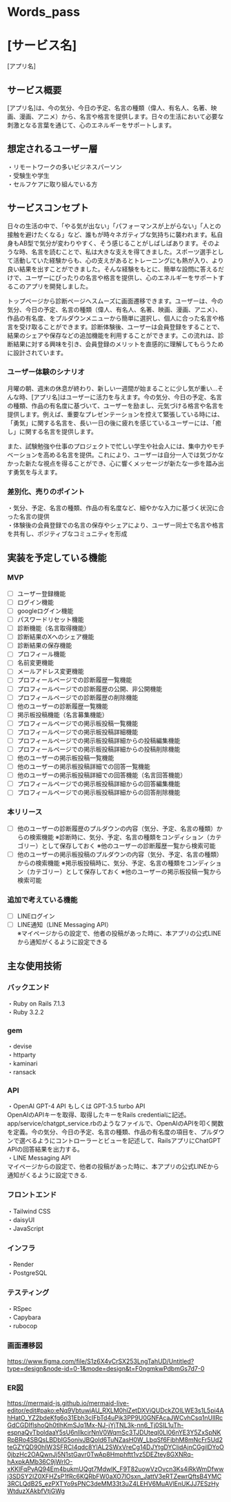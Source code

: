 # Words_pass
# [サービス名]
[アプリ名]
## サービス概要
[アプリ名]は、今の気分、今日の予定、名言の種類（偉人、有名人、名著、映画、漫画、アニメ）から、名言や格言を提供します。日々の生活において必要な刺激となる言葉を通じて、心のエネルギーをサポートします。

## 想定されるユーザー層
・リモートワークの多いビジネスパーソン  
・受験生や学生  
・セルフケアに取り組んでいる方  

## サービスコンセプト
日々の生活の中で、「やる気が出ない」「パフォーマンスが上がらない」「人との接触を避けたくなる」など、誰もが時々ネガティブな気持ちに襲われます。私自身もAB型で気分が変わりやすく、そう感じることがしばしばあります。そのような時、名言を読むことで、私は大きな支えを得てきました。スポーツ選手として活動していた経験からも、心の支えがあるとトレーニングにも熱が入り、より良い結果を出すことができました。そんな経験をもとに、簡単な設問に答えるだけで、ユーザーにぴったりの名言や格言を提供し、心のエネルギーをサポートするこのアプリを開発しました。

トップページから診断ページへスムーズに画面遷移できます。ユーザーは、今の気分、今日の予定、名言の種類（偉人、有名人、名著、映画、漫画、アニメ）、作品の有名度、をプルダウンメニューから簡単に選択し、個人に合った名言や格言を受け取ることができます。診断体験後、ユーザーは会員登録をすることで、結果のシェアや保存などの追加機能を利用することができます。この流れは、診断結果に対する興味を引き、会員登録のメリットを直感的に理解してもらうために設計されています。

### ユーザー体験のシナリオ
月曜の朝、週末の休息が終わり、新しい一週間が始まることに少し気が重い…そんな時、[アプリ名]はユーザーに活力を与えます。今の気分、今日の予定、名言の種類、作品の有名度に基づいて、ユーザーを励まし、元気づける格言や名言を提供します。例えば、重要なプレゼンテーションを控えて緊張している時には、「勇気」に関する名言を、長い一日の後に疲れを感じているユーザーには、「癒し」に関する名言を提供します。

また、試験勉強や仕事のプロジェクトで忙しい学生や社会人には、集中力やモチベーションを高める名言を提供。これにより、ユーザーは自分一人では気づかなかった新たな視点を得ることができ、心に響くメッセージが新たな一歩を踏み出す勇気を与えます。

### 差別化、売りのポイント
・気分、予定、名言の種類、作品の有名度など、細やかな入力に基づく状況に合った名言の提供  
・体験後の会員登録での名言の保存やシェアにより、ユーザー同士で名言や格言を共有し、ポジティブなコミュニティを形成   

## 実装を予定している機能

### MVP 
- [ ] ユーザー登録機能
- [ ] ログイン機能
- [ ] googleログイン機能
- [ ] パスワードリセット機能
- [ ] 診断機能（名言取得機能）
- [ ] 診断結果のXへのシェア機能
- [ ] 診断結果の保存機能
- [ ] プロフィール機能
- [ ] 名前変更機能
- [ ] メールアドレス変更機能
- [ ] プロフィールページでの診断履歴一覧機能
- [ ] プロフィールページでの診断履歴の公開、非公開機能
- [ ] プロフィールページでの診断履歴の削除機能
- [ ] 他のユーザーの診断履歴一覧機能
- [ ] 掲示板投稿機能（名言募集機能）
- [ ] プロフィールページでの掲示板投稿一覧機能
- [ ] プロフィールページでの掲示板投稿詳細機能
- [ ] プロフィールページでの掲示板投稿詳細からの投稿編集機能
- [ ] プロフィールページでの掲示板投稿詳細からの投稿削除機能
- [ ] 他のユーザーの掲示板投稿一覧機能
- [ ] 他のユーザーの掲示板投稿詳細での回答一覧機能
- [ ] 他のユーザーの掲示板投稿詳細での回答機能（名言回答機能）
- [ ] プロフィールページでの掲示板投稿詳細からの回答編集機能
- [ ] プロフィールページでの掲示板投稿詳細からの回答削除機能

### 本リリース
- [ ] 他のユーザーの診断履歴のプルダウンの内容（気分、予定、名言の種類）からの検索機能
      ※診断時に、気分、予定、名言の種類をコンディション（カテゴリー）として保存しておく
      ※他のユーザーの診断履歴一覧から検索可能
- [ ] 他のユーザーの掲示板投稿のプルダウンの内容（気分、予定、名言の種類）からの検索機能
      ※掲示板投稿時に、気分、予定、名言の種類をコンディション（カテゴリー）として保存しておく
      ※他のユーザーの掲示板投稿一覧から検索可能

### 追加で考えている機能
- [ ] LINEログイン  
- [ ] LINE通知（LINE Messaging API）  
      ※マイページからの設定で、他者の投稿があった時に、本アプリの公式LINEから通知がくるように設定できる  

## 主な使用技術
### バックエンド
・Ruby on Rails 7.1.3  
・Ruby 3.2.2  

### gem  
・devise  
・httparty  
・kaminari  
・ransack  

### API  
・OpenAI GPT-4 API もしくは GPT-3.5 turbo API  
OpenAIのAPIキーを取得、取得したキーをRails credentialに記述。app/service/chatgpt_service.rbのようなファイルで、OpenAIのAPIを叩く関数を定義。今の気分、今日の予定、名言の種類、作品の有名度の項目を、プルダウンで選べるようにコントローラーとビューを記述して、RailsアプリにChatGPT APIの回答結果を出力する。  
・LINE Messaging API  
  マイページからの設定で、他者の投稿があった時に、本アプリの公式LINEから通知がくるように設定できる.  

### フロントエンド
・Tailwind CSS  
・daisyUI  
・JavaScript  

### インフラ
・Render  
・PostgreSQL  

### テスティング
・RSpec  
・Capybara  
・rubocop  

### 画面遷移図
https://www.figma.com/file/S1z6X4vCrSX253LngTahUD/Untitled?type=design&node-id=0-1&mode=design&t=F0ngmkwPdbmGs7d7-0

### ER図
https://mermaid-js.github.io/mermaid-live-editor/edit#pako:eNq9VbtuwjAU_RXLM0hlZetDXViQUDckZOILWE3s1L5pi4AhHatO_YZ2bdeKfg6o31Ebh3cIFbTd4uPjk3PP9U0GNFAcaJWCvhCsq1nUlIRcGdCGDIflshoQh0tlhKmSJq1Mx-NJ-jYjTNL3k-nn6_Tj0SIL1uTh-espnaQvTboldaaY5sU6nlIkcirNnV0WqmSc3TJDUteqI0LI06nYE3Y5ZxSpNKRpBRo4SBQsLBDbIG5onivJBQold6TuNZasH0W_LbqSf6FibhM8mNcFr5Ud2teGZYQD90hIW3SFRCI4qdc8YlAL2SWxVreCg14DJYtgDYCIidAjnCGgiIDYoO0jbzHc2OAQwnJj5N1stGavr0TwAp8Hmphftt1vz5DEZtey8GXNRq-hAxpkAMb36C9jWrlO-xKKlFqPyAQ94Em4bukmUQgt7MdwlK_F9T82uowVzOvcn3Ks4iRkWmDfwwj3SDSY2IZ0XFHZsP1fRc6KQRbFW0aXO7lOsxn_JattV3eRTZewrQftsB4YMC3RCLQdB25_ezPXTYo9sPNC3deMM33t3uZ4LEHV6MuAVlEnUKJJ7ESzHyWtduzXAkbfVtjGWg

